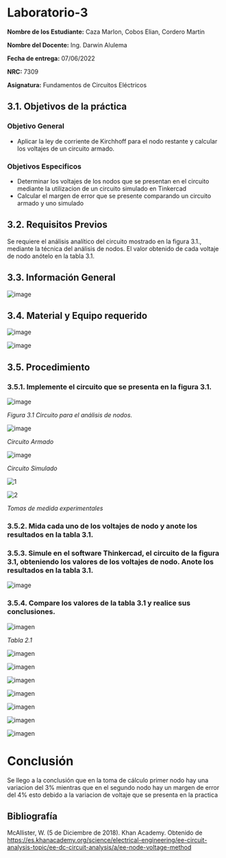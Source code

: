 # Laboratorio-3
**Nombre de los Estudiante:** Caza Marlon, Cobos Elian, Cordero Martin

**Nombre del Docente:** Ing. Darwin Alulema

**Fecha de entrega:** 07/06/2022

**NRC:** 7309

**Asignatura:** Fundamentos de Circuitos Eléctricos

## **3.1. Objetivos de la práctica**

### **Objetivo General**

* Aplicar la ley de corriente de Kirchhoff para el nodo restante y calcular los voltajes de un circuito armado.

### **Objetivos Especificos** 

* Determinar los voltajes de los nodos que se presentan en el circuito mediante la utilizacion de un circuito simulado en Tinkercad
* Calcular el margen de error que se presente comparando un circuito armado y uno simulado

## **3.2. Requisitos Previos**

Se requiere el análisis analítico del circuito mostrado en la figura 3.1., mediante la técnica del análisis de nodos. El valor obtenido de cada voltaje de nodo anótelo en la tabla 3.1.

## **3.3. Información General**

![image](https://user-images.githubusercontent.com/105742149/172032805-b539aed6-131b-47c7-be59-9467664d014c.png)

## **3.4. Material y Equipo requerido**

![image](https://user-images.githubusercontent.com/105742149/172034431-efa7d6b4-1a3e-4d52-8ba8-79357cb7c133.png)

![image](https://user-images.githubusercontent.com/105742149/172031147-20580977-ddf6-4a8a-8b99-49fc6f280aaa.png)

## **3.5. Procedimiento**
### **3.5.1. Implemente el circuito que se presenta en la figura 3.1.**

![image](https://user-images.githubusercontent.com/105742149/172031198-25609daa-6fce-4d8f-b46e-ebc43e4d75e5.png)

*Figura 3.1 Circuito para el análisis de nodos.*

![image](https://user-images.githubusercontent.com/105742149/172031925-4b8f7e22-4095-4580-8fd2-1585ce234bb8.png)

*Circuito Armado*

![image](https://user-images.githubusercontent.com/105742149/172031896-ec9b9a07-1ddf-48c7-af75-e23ede52311d.png)

*Circuito Simulado*

![1](https://user-images.githubusercontent.com/105742149/172408991-cb7aa1f9-07a6-4f1c-a8f2-2905ff0c4d20.jpeg)

![2](https://user-images.githubusercontent.com/105742149/172409643-49d244f1-6b61-4fd5-a1a6-cd018fdc77b5.jpeg)

*Tomas de medida experimentales*

### **3.5.2. Mida cada uno de los voltajes de nodo y anote los resultados en la tabla 3.1.**

### **3.5.3. Simule en el software Thinkercad, el circuito de la figura 3.1, obteniendo los valores de los voltajes de nodo. Anote los resultados en la tabla 3.1.**

![image](https://user-images.githubusercontent.com/105742149/172031877-56eab59a-2a97-446e-b0b2-452cb3c0f224.png)

### **3.5.4. Compare los valores de la tabla 3.1 y realice sus conclusiones.**

![imagen](https://user-images.githubusercontent.com/105812540/172329611-3d8c22b7-e2ac-4bec-b90a-66d24f30a3c1.png)

*Tabla 2.1*

![imagen](https://user-images.githubusercontent.com/105812540/172327749-b8815bfa-3d6f-4ffa-a82f-4c8145e83982.png)

![imagen](https://user-images.githubusercontent.com/105812540/172328161-ee89fce2-6306-4615-91b0-97117d8fb542.png)

![imagen](https://user-images.githubusercontent.com/105812540/172328274-e85687b6-4325-4fd7-b474-efd8f9dca46f.png)

![imagen](https://user-images.githubusercontent.com/105812540/172328677-b06d6e37-eaf5-486d-90a5-22a8853dee02.png)

![imagen](https://user-images.githubusercontent.com/105812540/172328928-d3278089-4227-4859-ae2d-a9f678e7d0ca.png)

![imagen](https://user-images.githubusercontent.com/105812540/172329352-638e639e-843f-41df-b1d6-9abf51111585.png)

![imagen](https://user-images.githubusercontent.com/105812540/172329046-6cb1c67a-5720-4c52-8c41-ae92325c84a8.png)




# Conclusión

Se llego a la conclusión que en la toma de cálculo primer nodo hay una variacion del 3% mientras que en el segundo nodo hay un margen de error del 4% esto debido a la variacion de voltaje que se presenta en la practica  

## **Bibliografía**

McAllister, W. (5 de Diciembre de 2018). Khan Academy. Obtenido de https://es.khanacademy.org/science/electrical-engineering/ee-circuit-analysis-topic/ee-dc-circuit-analysis/a/ee-node-voltage-method

